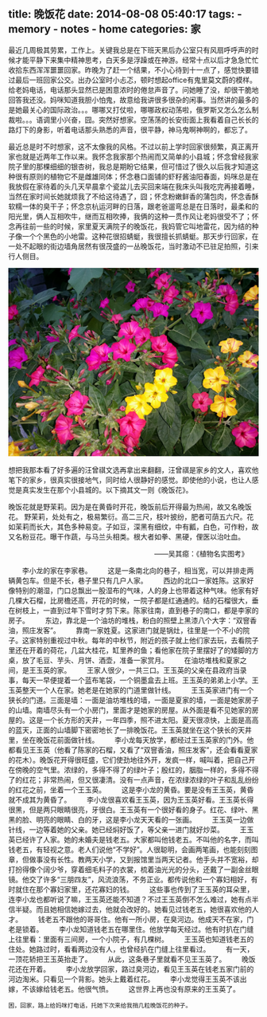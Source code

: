title: 晚饭花
date: 2014-08-08 05:40:17
tags: 
    - memory
    - notes
    - home
categories: 家
---

最近几周极其劳累，工作上。关键我总是在下班天黑后办公室只有风扇呼呼声的时候才能平静下来集中精神思考，白天多是浮躁或在神游。经常十点以后才急急忙忙收拾东西浑浑噩噩回家。昨晚为了赶一个结果，不小心待到十一点了，感觉快要错过最后一班回家公交。出办公室时小忐忑，顿时想起office有鬼里莫文蔚的模样。给老妈电话，电话那头显然已是困意浓时的倦怠声音了。问她睡了没，却很干脆地回答我还没。妈咪知道我胆小怕鬼，故意给我讲很多很杂的闲事。当然讲的最多的是她最关心的国际政治。。。哪哪又打仗啦，哪哪政权动荡啦，俄罗斯又怎么怎么制裁啦。。。语调里小兴奋，囧。突然好想家。空荡荡的长安街面上我看着自己长长的路灯下的身影，听着电话那头熟悉的声音，很平静，神马鬼啊神啊的，都忘了。

最近总是时不时想家，这不太像我的风格。不过以前上学时回家很频繁，真正离开家也就是近两年工作以来。我怀念我家那个热闹而又简单的小县城；怀念曾经我家院子里的那棵细细的银杏树，我总是期盼它结果，但可惜过了很久以后我才知道这种很有原则的植物它不是雌雄同体；怀念巷口面铺的虾籽酱油阳春面，妈咪总是在我放假在家待着的头几天早晨拿个瓷盆儿去买回来端在我床头叫我吃完再接着睡，当然在家时间长她就烦我了不给这待遇了，囧；怀念粉嫩鲜香的蒲包肉，怀念香酥软糯一体的臭干子；怀念京杭运河畔的日落，跟老爸遛弯总是在日落时，最柔和的阳光里，俩人互相吹牛，继而互相吹捧，我俩的这种一贯作风让老妈很受不了；怀念再往前一些的时候，家里夏天满院子的晚饭花，我妈管它叫地雷花，因为结的种子像一个个黑色的小地雷。这种花很招蜻蜓，我很擅长抓蜻蜓。那天步行回家，在一处不起眼的街边墙角居然有很茂盛的一丛晚饭花，当时激动不已驻足拍照，引来行人侧目。

![晚饭花](/picture/wanfanhua.jpg)

想把我那本看了好多遍的汪曾祺文选再拿出来翻翻，汪曾祺是家乡的文人，喜欢他笔下的家乡，很真实很接地气，同时给人很静好的感觉。即使他的小说，也让人感觉是真实发生在那个小县城的。以下摘其文一则《晚饭花》。

晚饭花就是野茉莉。因为是在黄昏时开花，晚饭前后开得最为热闹，故又名晚饭花。 
野茉莉，处处有之，极易繁衍。高二三尺，枝叶披纷，肥者可荫五六尺。花如茉莉而长大，其色多种易变。子如豆，深黑有细纹，中有瓤，白色，可作粉，故又名粉豆花。曝干作蔬，与马兰头相类。根大者如拳、黑硬，俚医以治吐血。 

　　　　　　　　　　　　　　　　　　　　　——吴其癋：《植物名实图考》

　　李小龙的家在李家巷。 
　　这是一条南北向的巷子，相当宽，可以并排走两辆黄包车。但是不长，巷子里只有几户人家。 
　　西边的北口一家姓陈。这家好像特别的潮湿，门口总飘出一股湿布的气味，人的身上也带着这种气味。他家有好几棵大石榴，比房檐还高，开花的时候，一院子都是红通通的。结的石榴很大，垂在树枝上，一直到过年下雪时才剪下来。陈家往南，直到巷子的南口，都是李家的房子。 
　　东边，靠北是一个油坊的堆栈，粉白的照壁上黑漆八个大字：“双窨香油，照庄发客”。 
　　靠南一家姓夏。这家进门就是锅灶，往里是一个不小的院子。这家特别重视过中秋。每年的中秋节，附近的孩子就上他们家去玩，去看院子里还在开着的荷花，几盆大桂花，缸里养的鱼；看他家在院子里摆好了的矮脚的方桌，放了毛豆、芋头、月饼、酒壶，准备一家赏月。 
　　在油坊堆栈和夏家之间，是王玉英的家。 
　　王家人很少，一共三口。王玉英的父亲在县政府当录事，每天一早便提着一个蓝布笔袋，一个铜墨盒去上班。王玉英的弟弟上小学。王玉英整天一个人在家。她老是在她家的门道里做针线。 
　　王玉英家进门有一个狭长的门道。三面是墙：一面是油坊堆栈的墙，一面是夏家的墙，一面是她家房子的山墙。南墙尽头有一个小房门，里面才是她家的房屋。从外面是看不见她家的房屋的。这是一个长方形的天井，一年四季，照不进太阳。夏天很凉快，上面是高高的蓝天，正面的山墙脚下密密地长了一排晚饭花。王玉英就坐在这个狭长的天井里，坐在晚饭花前面做针线。 
　　李小龙每天放学，都经过王玉英家的门外。他都看见王玉英（他看了陈家的石榴，又看了“双窨香油，照庄发客”，还会看看夏家的花木）。晚饭花开得很旺盛，它们使劲地往外开，发疯一样，喊叫着，把自己开在傍晚的空气里。浓绿的，多得不得了的绿叶子；殷红的，胭脂一样的，多得不得了的红花；非常热闹，但又很凄清。没有一点声音，在浓绿浓绿的叶子和乱乱纷纷的红花之前，坐着一个王玉英。 
　　这是李小龙的黄昏。要是没有王玉英，黄昏就不成其为黄昏了。 
　　李小龙很喜欢看王玉英，因为王玉英好看。王玉英长得很黑，但是两只眼睛很亮，牙很白。王玉英有一个很好看的身子。红花、绿叶、黑黑的脸、明亮的眼睛、白的牙，这是李小龙天天看的一张画。 
　　王玉英一边做针线，一边等着她的父亲。她已经焖好饭了，等父亲一进门就好炒菜。 
　　王玉英已经许了人家。她的未婚夫是钱老五。大家都叫他钱老五。不叫他的名字，而叫钱老五，有轻视之意。老人们说他“不学好”。人很聪明，会画两笔画，也能刻刻图章，但做事没有长性。教两天小学，又到报馆里当两天记者。他手头并不宽裕，却打扮得像个阔少爷，穿着细毛料子的衣裳，梳着油光光的分头，还戴了一副金丝眼镜。他交了许多“三朋四友”，风流浪荡，不务正业。都传说他和一个寡妇相好，有时就住在那个寡妇家里，还花寡妇的钱。 
　　这些事也传到了王玉英的耳朵里，连李小龙也都听说了嘛，王玉英还能不知道？不过王玉英倒不怎么难过，她有点半信半疑。而且她相信她嫁过去，他就会改好的。她看见过钱老五，她很喜欢他的人才。 
　　钱老五不跟他的哥哥住。他有一所小房，在臭河边。他成天不在家，门老是锁着。 
　　李小龙知道钱老五在哪里住。他放学每天经过。他有时扒在门缝上往里看：里面有三间房，一个小院子，有几棵树。 
　　王玉英也知道钱老五的住处。她路过时，看看两边没有人，也曾经扒在门缝上往里看过。 
　　有一天，一顶花轿把王玉英抬走了。 
　　从此，这条巷子里就看不见王玉英了。 
　　晚饭花还在开着。 
　　李小龙放学回家，路过臭河边，看见王玉英在钱老五家门前的河边淘米。只看见一个背影。她头上戴着红花。 
　　李小龙觉得王玉英不该出嫁，不该嫁给钱老五。他很气愤。 
　　这世界上再也没有原来的王玉英了。
　

`困，回家，路上给妈咪打电话，托她下次来给我捎几粒晚饭花的种子。`
